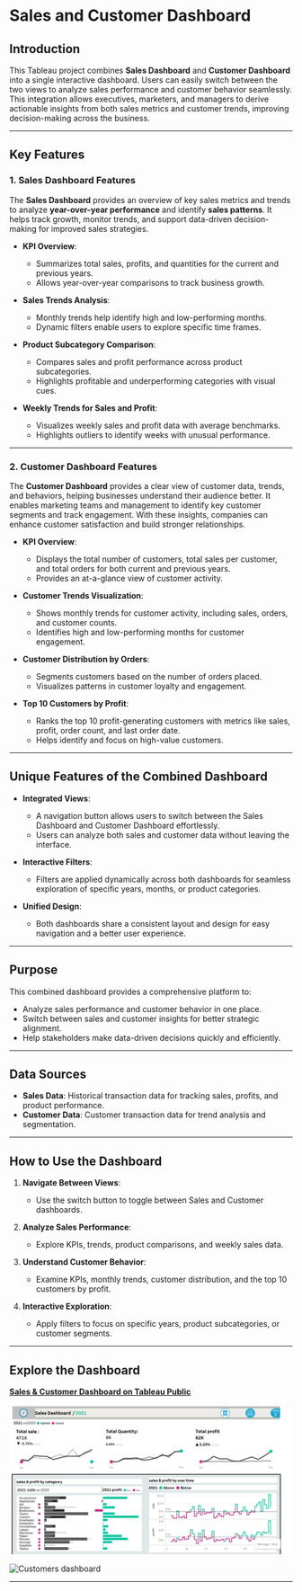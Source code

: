  
# Sales and Customer Dashboard  

## **Introduction**  
This Tableau project combines **Sales Dashboard** and **Customer Dashboard** into a single interactive dashboard. Users can easily switch between the two views to analyze sales performance and customer behavior seamlessly. This integration allows executives, marketers, and managers to derive actionable insights from both sales metrics and customer trends, improving decision-making across the business.  

---

## **Key Features**  

### **1. Sales Dashboard Features**  
  

The **Sales Dashboard** provides an overview of key sales metrics and trends to analyze **year-over-year performance** and identify **sales patterns**. It helps track growth, monitor trends, and support data-driven decision-making for improved sales strategies.  

- **KPI Overview**:  
  - Summarizes total sales, profits, and quantities for the current and previous years.  
  - Allows year-over-year comparisons to track business growth.  

- **Sales Trends Analysis**:  
  - Monthly trends help identify high and low-performing months.  
  - Dynamic filters enable users to explore specific time frames.  

- **Product Subcategory Comparison**:  
  - Compares sales and profit performance across product subcategories.  
  - Highlights profitable and underperforming categories with visual cues.  

- **Weekly Trends for Sales and Profit**:  
  - Visualizes weekly sales and profit data with average benchmarks.  
  - Highlights outliers to identify weeks with unusual performance.  

---

### **2. Customer Dashboard Features** 


The **Customer Dashboard** provides a clear view of customer data, trends, and behaviors, helping businesses understand their audience better. It enables marketing teams and management to identify key customer segments and track engagement. With these insights, companies can enhance customer satisfaction and build stronger relationships.  

- **KPI Overview**:  
  - Displays the total number of customers, total sales per customer, and total orders for both current and previous years.  
  - Provides an at-a-glance view of customer activity.  

- **Customer Trends Visualization**:  
  - Shows monthly trends for customer activity, including sales, orders, and customer counts.  
  - Identifies high and low-performing months for customer engagement.  

- **Customer Distribution by Orders**:  
  - Segments customers based on the number of orders placed.  
  - Visualizes patterns in customer loyalty and engagement.  

- **Top 10 Customers by Profit**:  
  - Ranks the top 10 profit-generating customers with metrics like sales, profit, order count, and last order date.  
  - Helps identify and focus on high-value customers.  

---

## **Unique Features of the Combined Dashboard**  

- **Integrated Views**:  
  - A navigation button allows users to switch between the Sales Dashboard and Customer Dashboard effortlessly.  
  - Users can analyze both sales and customer data without leaving the interface.  

- **Interactive Filters**:  
  - Filters are applied dynamically across both dashboards for seamless exploration of specific years, months, or product categories.  

- **Unified Design**:  
  - Both dashboards share a consistent layout and design for easy navigation and a better user experience.  

---

## **Purpose**  
This combined dashboard provides a comprehensive platform to:  
- Analyze sales performance and customer behavior in one place.  
- Switch between sales and customer insights for better strategic alignment.  
- Help stakeholders make data-driven decisions quickly and efficiently.  

---

## **Data Sources**  
- **Sales Data**: Historical transaction data for tracking sales, profits, and product performance.  
- **Customer Data**: Customer transaction data for trend analysis and segmentation.  

---

## **How to Use the Dashboard**  

1. **Navigate Between Views**:  
   - Use the switch button to toggle between Sales and Customer dashboards.  

2. **Analyze Sales Performance**:  
   - Explore KPIs, trends, product comparisons, and weekly sales data.  

3. **Understand Customer Behavior**:  
   - Examine KPIs, monthly trends, customer distribution, and the top 10 customers by profit.  

4. **Interactive Exploration**:  
   - Apply filters to focus on specific years, product subcategories, or customer segments.  

---

## **Explore the Dashboard**  
**[Sales & Customer Dashboard on Tableau Public](https://public.tableau.com/app/profile/payal.dhameliya/viz/sales_dashboard_V1_0/salesdashboard)**

![sales dashboard](image/sales_dashbord.png)

![Customers dashboard](image/customer_dashbord.png)

---
